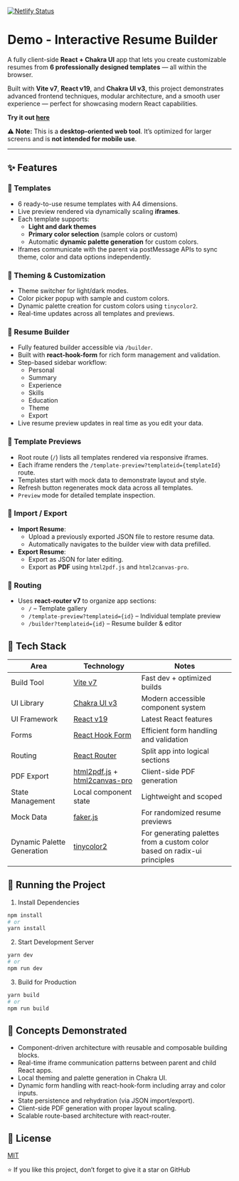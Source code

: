 [![Netlify Status](https://api.netlify.com/api/v1/badges/a6e79503-9980-4e9e-ab2d-277ea336594a/deploy-status)](https://app.netlify.com/projects/xn-interactive-resume-builder/deploys)

# Demo - Interactive Resume Builder

A fully client-side **React + Chakra UI** app that lets you create customizable resumes from **6 professionally designed templates** — all within the browser.

Built with **Vite v7**, **React v19**, and **Chakra UI v3**, this project demonstrates advanced frontend techniques, modular architecture, and a smooth user experience — perfect for showcasing modern React capabilities.

**Try it out [here](https://xn-interactive-resume-builder.netlify.app/)**

⚠️ **Note:** This is a **desktop-oriented web tool**. It’s optimized for larger screens and is **not intended for mobile use**.

---

## ✨ Features

### 🧱 Templates

- 6 ready-to-use resume templates with A4 dimensions.
- Live preview rendered via dynamically scaling **iframes**.
- Each template supports:
  - **Light and dark themes**
  - **Primary color selection** (sample colors or custom)
  - Automatic **dynamic palette generation** for custom colors.
- Iframes communicate with the parent via postMessage APIs to sync theme, color and data options independently.

### 🎨 Theming & Customization

- Theme switcher for light/dark modes.
- Color picker popup with sample and custom colors.
- Dynamic palette creation for custom colors using `tinycolor2`.
- Real-time updates across all templates and previews.

### 🧩 Resume Builder

- Fully featured builder accessible via `/builder`.
- Built with **react-hook-form** for rich form management and validation.
- Step-based sidebar workflow:
  - Personal
  - Summary
  - Experience
  - Skills
  - Education
  - Theme
  - Export
- Live resume preview updates in real time as you edit your data.

### 🔄 Template Previews

- Root route (`/`) lists all templates rendered via responsive iframes.
- Each iframe renders the `/template-preview?templateid={templateId}` route.
- Templates start with mock data to demonstrate layout and style.
- Refresh button regenerates mock data across all templates.
- `Preview` mode for detailed template inspection.

### 📁 Import / Export

- **Import Resume**:
  - Upload a previously exported JSON file to restore resume data.
  - Automatically navigates to the builder view with data prefilled.
- **Export Resume**:
  - Export as JSON for later editing.
  - Export as **PDF** using `html2pdf.js` and `html2canvas-pro`.

### 🧭 Routing

- Uses **react-router v7** to organize app sections:
  - `/` – Template gallery
  - `/template-preview?templateid={id}` – Individual template preview
  - `/builder?templateid={id}` – Resume builder & editor

## 🧰 Tech Stack

| Area                       | Technology                                                                                                                 | Notes                                                                   |
| -------------------------- | -------------------------------------------------------------------------------------------------------------------------- | ----------------------------------------------------------------------- |
| Build Tool                 | [Vite v7](https://vitejs.dev/)                                                                                             | Fast dev + optimized builds                                             |
| UI Library                 | [Chakra UI v3](https://chakra-ui.com)                                                                                      | Modern accessible component system                                      |
| UI Framework               | [React v19](https://react.dev)                                                                                             | Latest React features                                                   |
| Forms                      | [React Hook Form](https://react-hook-form.com)                                                                             | Efficient form handling and validation                                  |
| Routing                    | [React Router](https://reactrouter.com)                                                                                    | Split app into logical sections                                         |
| PDF Export                 | [html2pdf.js](https://github.com/eKoopmans/html2pdf.js) + [html2canvas-pro](https://www.npmjs.com/package/html2canvas-pro) | Client-side PDF generation                                              |
| State Management           | Local component state                                                                                                      | Lightweight and scoped                                                  |
| Mock Data                  | [faker.js](https://github.com/faker-js/faker)                                                                              | For randomized resume previews                                          |
| Dynamic Palette Generation | [tinycolor2](https://github.com/TinyCommunity/tinycolor2)                                                                  | For generating palettes from a custom color based on radix-ui principles |

## 🚀 Running the Project

1. Install Dependencies

```bash
npm install
# or
yarn install
```

2. Start Development Server

```bash
yarn dev
# or
npm run dev
```

3. Build for Production

```bash
yarn build
# or
npm run build
```

## 🧠 Concepts Demonstrated

- Component-driven architecture with reusable and composable building blocks.
- Real-time iframe communication patterns between parent and child React apps.
- Local theming and palette generation in Chakra UI.
- Dynamic form handling with react-hook-form including array and color inputs.
- State persistence and rehydration (via JSON import/export).
- Client-side PDF generation with proper layout scaling.
- Scalable route-based architecture with react-router.

## 📄 License

[MIT](https://github.com/xristosn/demo-interactive-resume-builder/blob/main/LICENSE)

⭐ If you like this project, don’t forget to give it a star on GitHub

